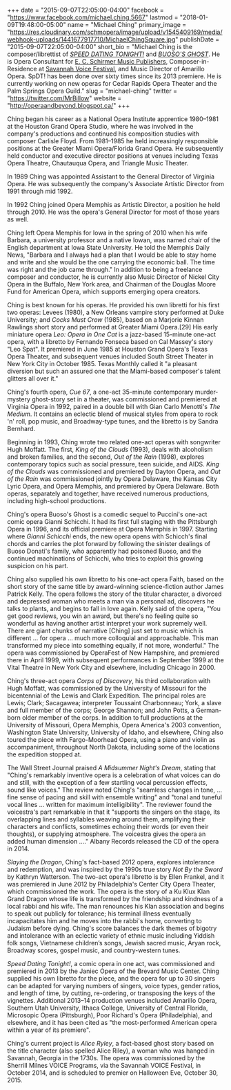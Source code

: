 +++
date = "2015-09-07T22:05:00-04:00"
facebook = "https://www.facebook.com/michael.ching.5667"
lastmod = "2018-01-09T19:48:00-05:00"
name = "Michael Ching"
primary_image = "https://res.cloudinary.com/schmopera/image/upload/v1545409169/media/webhook-uploads/1441677917710/MichaelChingSquare.jpg"
publishDate = "2015-09-07T22:05:00-04:00"
short_bio = "Michael Ching is the composer/librettist of [*SPEED DATING TONIGHT!*](https://www.youtube.com/watch?v=Q0nhqsKRG8c) and [*BUOSO&#039;S GHOST*](https://ecspublishing.com/opera/buosos-ghost). He is Opera Consultant for [E. C. Schirmer Music Publishers](https://ecspublishing.com/), Composer-in-Residence at [Savannah Voice Festival](http://savannahvoicefestival.org/), and Music Director of Amarillo Opera. SpDT! has been done over sixty times since its 2013 premiere. He is currently working on new operas for Cedar Rapids Opera Theater and the Palm Springs Opera Guild."
slug = "michael-ching"
twitter = "https://twitter.com/MrBillow"
website = "http://operaandbeyond.blogspot.ca/"
+++

Ching began his career as a National Opera Institute apprentice 1980–1981 at the Houston Grand Opera Studio, where he was involved in the company's productions and continued his composition studies with composer Carlisle Floyd. From 1981–1985 he held increasingly responsible positions at the Greater Miami Opera/Florida Grand Opera. He subsequently held conductor and executive director positions at venues including Texas Opera Theatre, Chautauqua Opera, and Triangle Music Theater.

In 1989 Ching was appointed Assistant to the General Director of Virginia Opera. He was subsequently the company's Associate Artistic Director from 1991 through mid 1992.

In 1992 Ching joined Opera Memphis as Artistic Director, a position he held through 2010. He was the opera's General Director for most of those years as well.

Ching left Opera Memphis for Iowa in the spring of 2010 when his wife Barbara, a university professor and a native Iowan, was named chair of the English department at Iowa State University. He told the Memphis Daily News, "Barbara and I always had a plan that I would be able to stay home and write and she would be the one carrying the economic ball. The time was right and the job came through." In addition to being a freelance composer and conductor, he is currently also Music Director of Nickel City Opera in the Buffalo, New York area, and Chairman of the Douglas Moore Fund for American Opera, which supports emerging opera creators.

Ching is best known for his operas. He provided his own libretti for his first two operas: Levees (1980), a New Orleans vampire story performed at Duke University; and *Cocks Must Crow* (1985), based on a Marjorie Kinnan Rawlings short story and performed at Greater Miami Opera.[29] His early miniature opera *Leo: Opera in One Cat* is a jazz-based 15-minute one-act opera, with a libretto by Fernando Fonseca based on Cal Massey's story "Leo Spat". It premiered in June 1985 at Houston Grand Opera's Texas Opera Theater, and subsequent venues included South Street Theater in New York City in October 1985. Texas Monthly called it "a pleasant diversion but such an assured one that the Miami-based composer's talent glitters all over it."

Ching's fourth opera, *Cue 67*, a one-act 35-minute contemporary murder-mystery ghost-story set in a theater, was commissioned and premiered at Virginia Opera in 1992, paired in a double bill with Gian Carlo Menotti's *The Medium*. It contains an eclectic blend of musical styles from opera to rock 'n' roll, pop music, and Broadway-type tunes, and the libretto is by Sandra Bernhard.

Beginning in 1993, Ching wrote two related one-act operas with songwriter Hugh Moffatt. The first, *King of the Clouds* (1993), deals with alcoholism and broken families, and the second, *Out of the Rain* (1998), explores contemporary topics such as social pressure, teen suicide, and AIDS. *King of the Clouds* was commissioned and premiered by Dayton Opera, and *Out of the Rain* was commissioned jointly by Opera Delaware, the Kansas City Lyric Opera, and Opera Memphis, and premiered by Opera Delaware. Both operas, separately and together, have received numerous productions, including high-school productions.

Ching's opera Buoso's Ghost is a comedic sequel to Puccini's one-act comic opera Gianni Schicchi. It had its first full staging with the Pittsburgh Opera in 1996, and its official premiere at Opera Memphis in 1997. Starting where *Gianni Schicchi* ends, the new opera opens with Schicch's final chords and carries the plot forward by following the sinister dealings of Buoso Donati's family, who apparently had poisoned Buoso, and the continued machinations of Schicchi, who tries to exploit this growing suspicion on his part. 

Ching also supplied his own libretto to his one-act opera Faith, based on the short story of the same title by award-winning science-fiction author James Patrick Kelly. The opera follows the story of the titular character, a divorced and depressed woman who meets a man via a personal ad, discovers he talks to plants, and begins to fall in love again. Kelly said of the opera, "You get good reviews, you win an award, but there's no feeling quite so wonderful as having another artist interpret your work supremely well. There are giant chunks of narrative [Ching] just set to music which is different ... for opera ... much more colloquial and approachable. This man transformed my piece into something equally, if not more, wonderful." The opera was commissioned by OperaFest of New Hampshire, and premiered there in April 1999, with subsequent performances in September 1999 at the Vital Theatre in New York City and elsewhere, including Chicago in 2000.

Ching's three-act opera *Corps of Discovery*, his third collaboration with Hugh Moffatt, was commissioned by the University of Missouri for the bicentennial of the Lewis and Clark Expedition. The principal roles are Lewis; Clark; Sacagawea; interpreter Toussaint Charbonneau; York, a slave and full member of the corps; George Shannon; and John Potts, a German-born older member of the corps. In addition to full productions at the University of Missouri, Opera Memphis, Opera America's 2003 convention, Washington State University, University of Idaho, and elsewhere, Ching also toured the piece with Fargo-Moorhead Opera, using a piano and violin as accompaniment, throughout North Dakota, including some of the locations the expedition stopped at.

The Wall Street Journal praised *A Midsummer Night's Dream*, stating that "Ching's remarkably inventive opera is a celebration of what voices can do and still, with the exception of a few startling vocal percussion effects, sound like voices." The review noted Ching's "seamless changes in tone, ... fine sense of pacing and skill with ensemble writing" and "tonal and tuneful vocal lines ... written for maximum intelligibility". The reviewer found the voicestra's part remarkable in that it "supports the singers on the stage, its overlapping lines and syllables weaving around them, amplifying their characters and conflicts, sometimes echoing their words (or even their thoughts), or supplying atmosphere. The voicestra gives the opera an added human dimension ...." Albany Records released the CD of the opera in 2014.

*Slaying the Dragon*, Ching's fact-based 2012 opera, explores intolerance and redemption, and was inspired by the 1990s true story *Not By the Sword* by Kathryn Watterson. The two-act opera's libretto is by Ellen Frankel, and it was premiered in June 2012 by Philadelphia's Center City Opera Theater, which commissioned the work. The opera is the story of a Ku Klux Klan Grand Dragon whose life is transformed by the friendship and kindness of a local rabbi and his wife. The man renounces his Klan association and begins to speak out publicly for tolerance; his terminal illness eventually incapacitates him and he moves into the rabbi's home, converting to Judaism before dying. Ching's score balances the dark themes of bigotry and intolerance with an eclectic variety of ethnic music including Yiddish folk songs, Vietnamese children’s songs, Jewish sacred music, Aryan rock, Broadway scores, gospel music, and country-western tunes.

*Speed Dating Tonight!*, a comic opera in one act, was commissioned and premiered in 2013 by the Janiec Opera of the Brevard Music Center. Ching supplied his own libretto for the piece, and the opera for up to 30 singers can be adapted for varying numbers of singers, voice types, gender ratios, and length of time, by cutting, re-ordering, or transposing the keys of the vignettes. Additional 2013–14 production venues included Amarillo Opera, Southern Utah University, Ithaca College, University of Central Florida, Microsopic Opera (Pittsburgh), Poor Richard's Opera (Philadelphia), and elsewhere, and it has been cited as "the most-performed American opera within a year of its premiere".

Ching's current project is *Alice Ryley*, a fact-based ghost story based on the title character (also spelled Alice Riley), a woman who was hanged in Savannah, Georgia in the 1730s. The opera was commissioned by the Sherrill Milnes VOICE Programs, via the Savannah VOICE Festival, in October 2014, and is scheduled to premier on Halloween Eve, October 30, 2015.
